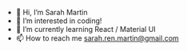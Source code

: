 - 👋 Hi, I’m Sarah Martin
- 👀 I’m interested in coding!
- 🌱 I’m currently learning React / Material UI
- 📫 How to reach me sarah.ren.martin@gmail.com

<!---
srmarty/srmarty is a ✨ special ✨ repository because its `README.md` (this file) appears on your GitHub profile.
You can click the Preview link to take a look at your changes.
--->
